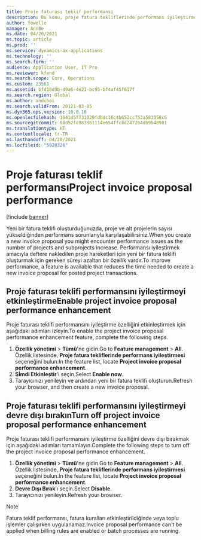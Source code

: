 ```yaml
---
title: Proje faturası teklif performansı
description: Bu konu, proje fatura tekliflerinde performans iyileştirmeleri hakkında bilgi sağlar.
author: Yowelle
manager: AnnBe
ms.date: 04/20/2021
ms.topic: article
ms.prod: ''
ms.service: dynamics-ax-applications
ms.technology: ''
ms.search.form: ''
audience: Application User, IT Pro
ms.reviewer: kfend
ms.search.scope: Core, Operations
ms.custom: 23561
ms.assetid: bfd18d9b-d9a6-4e21-bc95-bf4af45f617f
ms.search.region: Global
ms.author: andchoi
ms.search.validFrom: 20121-03-05
ms.dyn365.ops.version: 10.0.18
ms.openlocfilehash: 1641d5f731029fdbdc16c4b652cc752a583058c6
ms.sourcegitcommit: 68d52fc983861114e654ffc8d2472b4db9b48981
ms.translationtype: HT
ms.contentlocale: tr-TR
ms.lasthandoff: 04/20/2021
ms.locfileid: "5920326"
---
```

# <a name="project-invoice-proposal-performance"></a><span data-ttu-id="c7370-103">Proje faturası teklif performansı</span><span class="sxs-lookup"><span data-stu-id="c7370-103">Project invoice proposal performance</span></span>

[!include [banner](../includes/banner.md)]

<span data-ttu-id="c7370-104">Yeni bir fatura teklifi oluşturduğunuzda, proje ve alt projelerin sayısı yükseldiğinden performans sorunlarıyla karşılaşabilirsiniz.</span><span class="sxs-lookup"><span data-stu-id="c7370-104">When you create a new invoice proposal you might encounter performance issues as the number of projects and subprojects increase.</span></span> <span data-ttu-id="c7370-105">Performansı iyileştirmek amacıyla deftere nakledilen proje hareketleri için yeni bir fatura teklifi oluşturmak için gereken süreyi azaltan bir özellik vardır.</span><span class="sxs-lookup"><span data-stu-id="c7370-105">To improve performance, a feature is available that reduces the time needed to create a new invoice proposal for posted project transactions.</span></span>

## <a name="enable-project-invoice-proposal-performance-enhancement"></a><span data-ttu-id="c7370-106">Proje faturası teklifi performansını iyileştirmeyi etkinleştirme</span><span class="sxs-lookup"><span data-stu-id="c7370-106">Enable project invoice proposal performance enhancement</span></span>
<span data-ttu-id="c7370-107">Proje faturası teklifi performansını iyileştirme özelliğini etkinleştirmek için aşağıdaki adımları izleyin.</span><span class="sxs-lookup"><span data-stu-id="c7370-107">To enable the project invoice proposal performance enhancement feature, complete the following steps.</span></span>

1.  <span data-ttu-id="c7370-108">**Özellik yönetimi** > **Tümü**'ne gidin.</span><span class="sxs-lookup"><span data-stu-id="c7370-108">Go to **Feature management** > **All**.</span></span> <span data-ttu-id="c7370-109">Özellik listesinde, **Proje fatura tekliflerinde performans iyileştirmesi** seçeneğini bulun.</span><span class="sxs-lookup"><span data-stu-id="c7370-109">In the feature list, locate **Project invoice proposal performance enhancement**.</span></span>
2.  <span data-ttu-id="c7370-110">**Şİmdi Etkinleştir**'i seçin.</span><span class="sxs-lookup"><span data-stu-id="c7370-110">Select **Enable now**.</span></span>
3.  <span data-ttu-id="c7370-111">Tarayıcınızı yenileyin ve ardından yeni bir fatura teklifi oluşturun.</span><span class="sxs-lookup"><span data-stu-id="c7370-111">Refresh your browser, and then create a new invoice proposal.</span></span>

## <a name="turn-off-project-invoice-proposal-performance-enhancement"></a><span data-ttu-id="c7370-112">Proje faturası teklifi performansını iyileştirmeyi devre dışı bırakın</span><span class="sxs-lookup"><span data-stu-id="c7370-112">Turn off project invoice proposal performance enhancement</span></span>
<span data-ttu-id="c7370-113">Proje faturası teklifi performansını iyileştirme özelliğini devre dışı bırakmak için aşağıdaki adımları tamamlayın.</span><span class="sxs-lookup"><span data-stu-id="c7370-113">Complete the following steps to turn off the project invoice proposal performance enhancement.</span></span>

1.  <span data-ttu-id="c7370-114">**Özellik yönetimi** > **Tümü**'ne gidin.</span><span class="sxs-lookup"><span data-stu-id="c7370-114">Go to **Feature management** > **All**.</span></span> <span data-ttu-id="c7370-115">Özellik listesinde, **Proje fatura tekliflerinde performans iyileştirmesi** seçeneğini bulun.</span><span class="sxs-lookup"><span data-stu-id="c7370-115">In the feature list, locate **Project invoice proposal performance enhancement**.</span></span>
2.  <span data-ttu-id="c7370-116">**Devre Dışı Bırak**'ı seçin.</span><span class="sxs-lookup"><span data-stu-id="c7370-116">Select **Disable**.</span></span>
3.  <span data-ttu-id="c7370-117">Tarayıcınızı yenileyin.</span><span class="sxs-lookup"><span data-stu-id="c7370-117">Refresh your browser.</span></span>

> [!NOTE]
> <span data-ttu-id="c7370-118">Fatura teklif performansı, fatura kuralları etkinleştirildiğinde veya toplu işlemler çalışırken uygulanamaz.</span><span class="sxs-lookup"><span data-stu-id="c7370-118">Invoice proposal performance can't be applied when billing rules are enabled or batch processes are running.</span></span>
